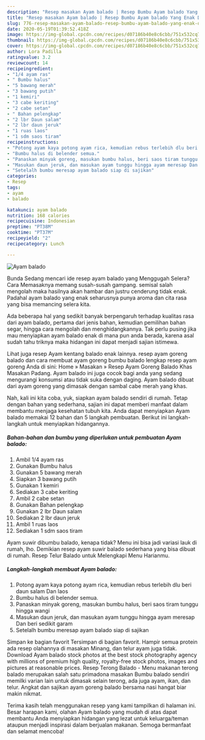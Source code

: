 ```yaml
---
description: "Resep masakan Ayam balado | Resep Bumbu Ayam balado Yang Enak Dan Mudah"
title: "Resep masakan Ayam balado | Resep Bumbu Ayam balado Yang Enak Dan Mudah"
slug: 776-resep-masakan-ayam-balado-resep-bumbu-ayam-balado-yang-enak-dan-mudah
date: 2020-05-19T01:39:52.418Z
image: https://img-global.cpcdn.com/recipes/d07186b40e8c6cbb/751x532cq70/ayam-balado-foto-resep-utama.jpg
thumbnail: https://img-global.cpcdn.com/recipes/d07186b40e8c6cbb/751x532cq70/ayam-balado-foto-resep-utama.jpg
cover: https://img-global.cpcdn.com/recipes/d07186b40e8c6cbb/751x532cq70/ayam-balado-foto-resep-utama.jpg
author: Lora Padilla
ratingvalue: 3.2
reviewcount: 14
recipeingredient:
- "1/4 ayam ras"
- " Bumbu halus"
- "5 bawang merah"
- "3 bawang putih"
- "1 kemiri"
- "3 cabe keriting"
- "2 cabe setan"
- " Bahan pelengkap"
- "2 lbr Daun salam"
- "2 lbr daun jeruk"
- "1 ruas laos"
- "1 sdm saos tiram"
recipeinstructions:
- "Potong ayam kaya potong ayam rica, kemudian rebus terlebih dlu beri daun salam Dan laos"
- "Bumbu halus di belender semua."
- "Panaskan minyak goreng, masukan bumbu halus, beri saos tiram tunggu hingga wangi"
- "Masukan daun jeruk, dan masukan ayam tunggu hingga ayam meresap Dan beri sedikit garam"
- "Setelalh bumbu meresap ayam balado siap di sajikan"
categories:
- Resep
tags:
- ayam
- balado

katakunci: ayam balado 
nutrition: 168 calories
recipecuisine: Indonesian
preptime: "PT38M"
cooktime: "PT37M"
recipeyield: "2"
recipecategory: Lunch

---
```



![Ayam balado](https://img-global.cpcdn.com/recipes/d07186b40e8c6cbb/751x532cq70/ayam-balado-foto-resep-utama.jpg)

Bunda Sedang mencari ide resep ayam balado yang Menggugah Selera? Cara Memasaknya memang susah-susah gampang. semisal salah mengolah maka hasilnya akan hambar dan justru cenderung tidak enak. Padahal ayam balado yang enak seharusnya punya aroma dan cita rasa yang bisa memancing selera kita.

Ada beberapa hal yang sedikit banyak berpengaruh terhadap kualitas rasa dari ayam balado, pertama dari jenis bahan, kemudian pemilihan bahan segar, hingga cara mengolah dan menghidangkannya. Tak perlu pusing jika mau menyiapkan ayam balado enak di mana pun anda berada, karena asal sudah tahu triknya maka hidangan ini dapat menjadi sajian istimewa.

Lihat juga resep Ayam kentang balado enak lainnya. resep ayam goreng balado dan cara membuat ayam goreng bumbu balado lengkap resep ayam goreng Anda di sini: Home » Masakan » Resep Ayam Goreng Balado Khas Masakan Padang. Ayam balado ini juga cocok bagi anda yang sedang mengurangi konsumsi atau tidak suka dengan daging. Ayam balado dibuat dari ayam goreng yang dimasak dengan sambal cabe merah yang khas.


Nah, kali ini kita coba, yuk, siapkan ayam balado sendiri di rumah. Tetap dengan bahan yang sederhana, sajian ini dapat memberi manfaat dalam membantu menjaga kesehatan tubuh kita. Anda dapat menyiapkan Ayam balado memakai 12 bahan dan 5 langkah pembuatan. Berikut ini langkah-langkah untuk menyiapkan hidangannya.

<!--inarticleads1-->

##### Bahan-bahan dan bumbu yang diperlukan untuk pembuatan Ayam balado:

1. Ambil 1/4 ayam ras
1. Gunakan  Bumbu halus
1. Gunakan 5 bawang merah
1. Siapkan 3 bawang putih
1. Gunakan 1 kemiri
1. Sediakan 3 cabe keriting
1. Ambil 2 cabe setan
1. Gunakan  Bahan pelengkap
1. Gunakan 2 lbr Daun salam
1. Sediakan 2 lbr daun jeruk
1. Ambil 1 ruas laos
1. Sediakan 1 sdm saos tiram


Ayam suwir dibumbu balado, kenapa tidak? Menu ini bisa jadi variasi lauk di rumah, lho. Demikian resep ayam suwir balado sederhana yang bisa dibuat di rumah. Resep Telur Balado untuk Melengkapi Menu Harianmu. 

<!--inarticleads2-->

##### Langkah-langkah membuat Ayam balado:

1. Potong ayam kaya potong ayam rica, kemudian rebus terlebih dlu beri daun salam Dan laos
1. Bumbu halus di belender semua.
1. Panaskan minyak goreng, masukan bumbu halus, beri saos tiram tunggu hingga wangi
1. Masukan daun jeruk, dan masukan ayam tunggu hingga ayam meresap Dan beri sedikit garam
1. Setelalh bumbu meresap ayam balado siap di sajikan


Simpan ke bagian favorit Tersimpan di bagian favorit. Hampir semua protein ada resep olahannya di masakan Minang, dan telur ayam juga tidak. Download Ayam balado stock photos at the best stock photography agency with millions of premium high quality, royalty-free stock photos, images and pictures at reasonable prices. Resep Terong Balado - Menu makanan terong balado merupakan salah satu primadona masakan Bumbu balado sendiri memilki varian lain untuk dimasak selain terong, ada juga ayam, ikan, dan telur. Angkat dan sajikan ayam goreng balado bersama nasi hangat biar makin nikmat. 

Terima kasih telah menggunakan resep yang kami tampilkan di halaman ini. Besar harapan kami, olahan Ayam balado yang mudah di atas dapat membantu Anda menyiapkan hidangan yang lezat untuk keluarga/teman ataupun menjadi inspirasi dalam berjualan makanan. Semoga bermanfaat dan selamat mencoba!
